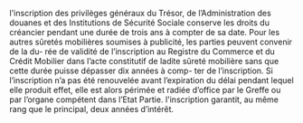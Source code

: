 l'inscription des privilèges généraux du Trésor, de l’Administration des douanes et
des Institutions de Sécurité Sociale conserve les droits du créancier pendant une durée de trois
ans à compter de sa date.
Pour les autres sûretés mobilières soumises à publicité, les parties peuvent convenir de la du-
rée de validité de l’inscription au Registre du Commerce et du Crédit Mobilier dans l’acte
constitutif de ladite sûreté mobilière sans que cette durée puisse dépasser dix années à comp-
ter de l’inscription.
Si l’inscription n’a pas été renouvelée avant l’expiration du délai pendant lequel elle produit
effet, elle est alors périmée et radiée d’office par le Greffe ou par l’organe compétent dans
l’Etat Partie.
l'inscription garantit, au même rang que le principal, deux années d’intérêt.